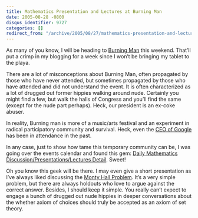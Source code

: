 ```yaml
---
title: Mathematics Presentation and Lectures at Burning Man
date: 2005-08-28 -0800
disqus_identifier: 9727
categories: []
redirect_from: "/archive/2005/08/27/mathematics-presentation-and-lectures-at-burning-man.aspx/"
---
```


As many of you know, I will be heading to [Burning
Man](http://www.burningman.com/) this weekend. That’ll put a crimp in my
blogging for a week since I won’t be bringing my tablet to the playa.

There are a lot of misconceptions about Burning Man, often propagated by
those who have never attended, but sometimes propagated by those who
have attended and did not understand the event. It is often
characterized as a lot of drugged out former hippies walking around
nude. Certainly you might find a few, but walk the halls of Congress and
you’ll find the same (except for the nude part perhaps). Heck, our
president is an ex-coke abuser.

In reality, Burning man is more of a music/arts festival and an
experiment in radical participatory community and survival. Heck, even
the [CEO of
Google](http://news.com.com/Google+balances+privacy,+reach/2100-1032_3-5787483.html)
has been in attendance in the past.

In any case, just to show how tame this temporary community can be, I
was going over the events calendar and found this gem: [Daily
Mathematics Discussion/Presentations/Lectures
Detail](http://www.burningman.com/calendar/playa/view_entry.php?id=3071&date=20050831).
Sweet!

Oh you know this geek will be there. I may even give a short
presentation as I’ve always liked discussing the [Monty Hall
Problem](https://haacked.com/archive/2004/07/21/836.aspx). It’s a very
simple problem, but there are always holdouts who love to argue against
the correct answer. Besides, I should keep it simple. You really can’t
expect to engage a bunch of drugged out nude hippies in deeper
conversations about the whether axiom of choices should truly be
accepted as an axiom of set theory.

